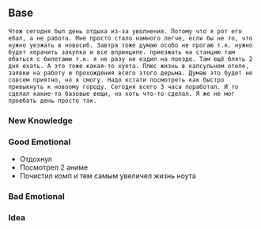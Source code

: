 ## Base
	Чтож сегодня был день отдыха из-за уволнения. Потому что я рот его ебал, а не работа. Мне просто стало намного легче, если бы не то, что нужно уезжать в новосиб. Завтра тоже думаю особо не прогаю т.к. нужно будет херачить закупка и все впринципе. приезжать на станцию там ебаться с билетами т.к. я не разу не ездил на поезде. Там ещё блять 2 дня ехать. А это тоже какая-то хуета. Плюс жизнь в капсульном отеле, заявки на работу и прохождения всего этого дерьма. Думаю это будет не совсем приятно, но я смогу. Надо кстати посмотреть как быстро привыкнуть к новоому городу. Сегодня всего 3 часа поработал. И то сделал какие-то базовые вещи, но хоть что-то сделал. Я же не мог проебать день просто так.

### New Knowledge

### Good Emotional
- Отдохнул
- Посмотрел 2 аниме
- Почистил комп и тем самым увеличел жизнь ноута

### Bad Emotional

### Idea

